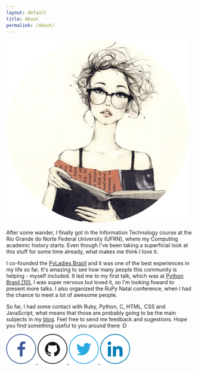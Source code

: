 ```yaml
---
layout: default
title: About
permalink: /about/
---
```

<div class="about-container">
  <div class="box about-picture">
    <img src="/public/images/draw.png" alt="Katyanna Moura" />
  </div>
    <p>After some wander, I finally got in the Information Technology course at the Rio Grande do Norte Federal University (UFRN), where my Computing academic history starts. Even though I've been taking a superficial look at this stuff for some time already, what makes me think I love it.</p>
    <p>I co-founded the <a href="http://brasil.pyladies.com/">PyLadies Brazil</a> and it was one of the best experiences in my life so far. It's amazing to see how many people this community is helping - myself included. It led me to my first talk, which was at <a href="http://2014.pythonbrasil.org.br/schedule/python-in-society/pyladies-uma-iniciativa-que-promove-a-diversidade-na-comunidade-python.html">Python Brasil [10]</a>, I was super nervous but loved it, so I'm looking foward to present more talks. I also organized the RuPy Natal conference, when I had the chance to meet a lot of awesome people.</p>
    <p>So far, I had some contact with Ruby, Python, C, HTML, CSS and JavaScript, what means that those are probably going to be the main subjects in my <a href="/blog/">blog</a>. Feel free to send me feedback and sugestions. Hope you find something useful to you around there :D</p>

  <section class="findme">
    <a href="https://www.facebook.com/katyanna.moura">
      <img src="/public/images/facebook.png" alt="Facebook">
    </a>
    <a href="https://github.com/katyanna">
      <img src="/public/images/github.png" alt="Github">
    </a>
    <a href="https://twitter.com/amelie_kn">
      <img src="/public/images/twitter.png" alt="Twitter">
    </a>
    <a href="https://www.linkedin.com/in/katyannamoura">
      <img src="/public/images/linkedin.png" alt="LinkedIn">
    </a>
  </section>
</div>
